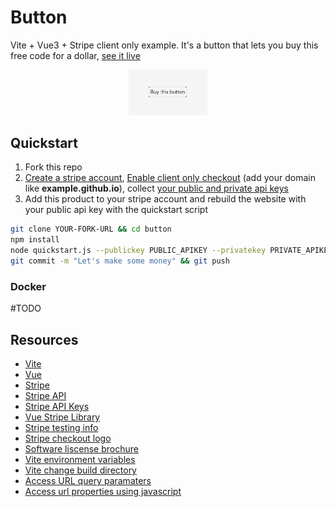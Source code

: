 # Button
Vite + Vue3 + Stripe client only example. It's a button that lets you buy this free code for a dollar, [see it live](https://barakbinyamin.github.io/Button/)

<p style="text-align:center" align="center">
  <a href="https://barakbinyamin.github.io/Button/">
    <img src="demo.png" width="25%"/>
  </a>
</p>

## Quickstart
1. Fork this repo
2. [Create a stripe account](https://stripe.com/), [Enable client only checkout](https://stripe.com/docs/payments/checkout/client#enable-checkout) (add your domain like **example.github.io**), collect [your public and private api keys](https://dashboard.stripe.com/apikeys)
3. Add this product to your stripe account and rebuild the website with your public api key with the quickstart script
```bash
git clone YOUR-FORK-URL && cd button
npm install
node quickstart.js --publickey PUBLIC_APIKEY --privatekey PRIVATE_APIKEY
git commit -m "Let's make some money" && git push
```

### Docker
#TODO

## Resources
- [Vite](https://vitejs.dev/guide/)
- [Vue](https://vuejs.org/)
- [Stripe](https://stripe.com/)
- [Stripe API](https://stripe.com/docs/api)
- [Stripe API Keys](https://stripe.com/docs/keys)
- [Vue Stripe Library](https://vuestripe.com/)
- [Stripe testing info](https://stripe.com/docs/testing)
- [Stripe checkout logo](https://dashboard.stripe.com/settings/branding)
- [Software liscense brochure](https://choosealicense.com/licenses/)
- [Vite environment variables](https://vitejs.dev/guide/env-and-mode.html)
- [Vite change build directory](https://stackoverflow.com/questions/66863200/changing-the-input-and-output-directory-in-vite)
- [Access URL query paramaters](https://stackoverflow.com/questions/35914069/how-can-i-get-query-parameters-from-a-url-in-vue-js)
- [Access url properties using javascript](https://stackoverflow.com/questions/11401897/get-the-current-domain-name-with-javascript-not-the-path-etc)
